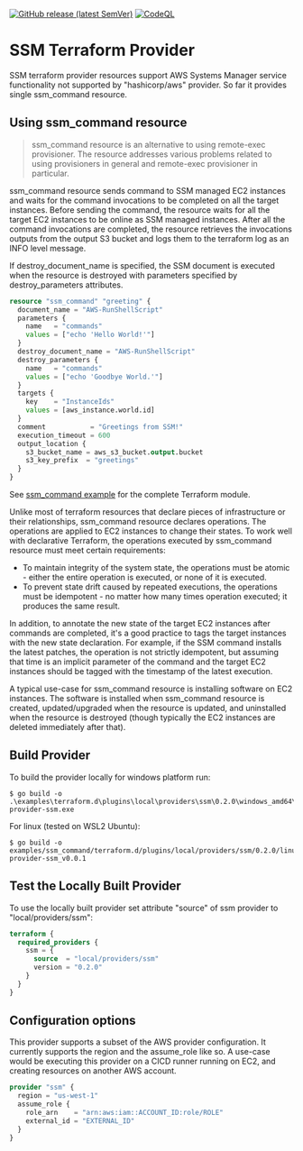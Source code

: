 [![GitHub release (latest SemVer)](https://img.shields.io/github/v/release/pbobov/terraform-provider-ssm?display_name=tag&sort=semver)](https://github.com/pbobov/terraform-provider-ssm/releases/latest)
[![CodeQL](https://github.com/pbobov/terraform-provider-ssm/actions/workflows/codeql.yml/badge.svg)](https://github.com/pbobov/terraform-provider-ssm/actions/workflows/codeql.yml)

# SSM Terraform Provider

SSM terraform provider resources support AWS Systems Manager service functionality not supported by "hashicorp/aws" provider. So far it provides single ssm_command resource.

## Using ssm_command resource

> ssm_command resource is an alternative to using remote-exec provisioner. The resource addresses various problems related to using provisioners in general and remote-exec provisioner in particular.

ssm_command resource sends command to SSM managed EC2 instances and waits for the command invocations to be completed on all the target instances. Before sending the command, the resource waits for all the target EC2 instances to be online as SSM managed instances. After all the command invocations are completed, the resource retrieves the invocations outputs from the output S3 bucket and logs them to the terraform log as an INFO level message.

If destroy_document_name is specified, the SSM document is executed when the resource is destroyed with parameters specified by destroy_parameters attributes.

```terraform
resource "ssm_command" "greeting" {
  document_name = "AWS-RunShellScript"
  parameters {
    name   = "commands"
    values = ["echo 'Hello World!'"]
  }
  destroy_document_name = "AWS-RunShellScript"
  destroy_parameters {
    name   = "commands"
    values = ["echo 'Goodbye World.'"]
  }
  targets {
    key    = "InstanceIds"
    values = [aws_instance.world.id]
  }
  comment           = "Greetings from SSM!"
  execution_timeout = 600
  output_location {
    s3_bucket_name = aws_s3_bucket.output.bucket
    s3_key_prefix  = "greetings"
  }
}
```

See [ssm_command example](examples/ssm_command/main.tf) for the complete Terraform module.

Unlike most of terraform resources that declare pieces of infrastructure or their relationships, ssm_command resource declares operations. The operations are applied to EC2 instances to change their states. To work well with declarative Terraform, the operations executed by ssm_command resource must meet certain requirements:

*	To maintain integrity of the system state, the operations must be atomic - either the entire operation is executed, or none of it is executed.
*	To prevent state drift caused by repeated executions, the operations must be idempotent - no matter how many times operation executed; it produces the same result.

In addition, to annotate the new state of the target EC2 instances after commands are completed, it's a good practice to tags the target instances with the new state declaration. For example, if the SSM command installs the latest patches, the operation is not strictly idempotent, but assuming that time is an implicit parameter of the command and the target EC2 instances should be tagged with the timestamp of the latest execution.  

A typical use-case for ssm_command resource is installing software on EC2 instances. The software is installed when ssm_command resource is created, updated/upgraded when the resource is updated, and uninstalled when the resource is destroyed (though typically the EC2 instances are deleted immediately after that).

## Build Provider

To build the provider locally for windows platform run:

```shell
$ go build -o .\examples\terraform.d\plugins\local\providers\ssm\0.2.0\windows_amd64\terraform-provider-ssm.exe
```

For linux (tested on WSL2 Ubuntu):

```shell
$ go build -o examples/ssm_command/terraform.d/plugins/local/providers/ssm/0.2.0/linux_amd64/terraform-provider-ssm_v0.0.1
```

## Test the Locally Built Provider

To use the locally built provider set attribute "source" of ssm provider to "local/providers/ssm":

```terraform
terraform {
  required_providers {
    ssm = {
      source  = "local/providers/ssm"
      version = "0.2.0"
    }
  }
}
```

## Configuration options 

This provider supports a subset of the AWS provider configuration.
It currently supports the region and the assume_role like so. A use-case would be executing this provider on a CICD
runner running on EC2, and creating resources on another AWS account.

```terraform
provider "ssm" {
  region = "us-west-1"
  assume_role {
    role_arn    = "arn:aws:iam::ACCOUNT_ID:role/ROLE"
    external_id = "EXTERNAL_ID"
  }
}
```

